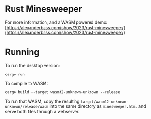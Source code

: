 # Rust Minesweeper

For more information, and a WASM powered demo: [https://alexanderbass.com/show/2023/rust-minesweeper/](https://alexanderbass.com/show/2023/rust-minesweeper/)

# Running
To run the desktop version:
```
cargo run
```

To compile to WASM:
```
cargo build --target wasm32-unknown-unknown --release
```
To run that WASM, copy the resulting `target/wasm32-unknown-unknown/release/wasm` into the same directory as `minesweeper.html` and serve both files through a webserver.


